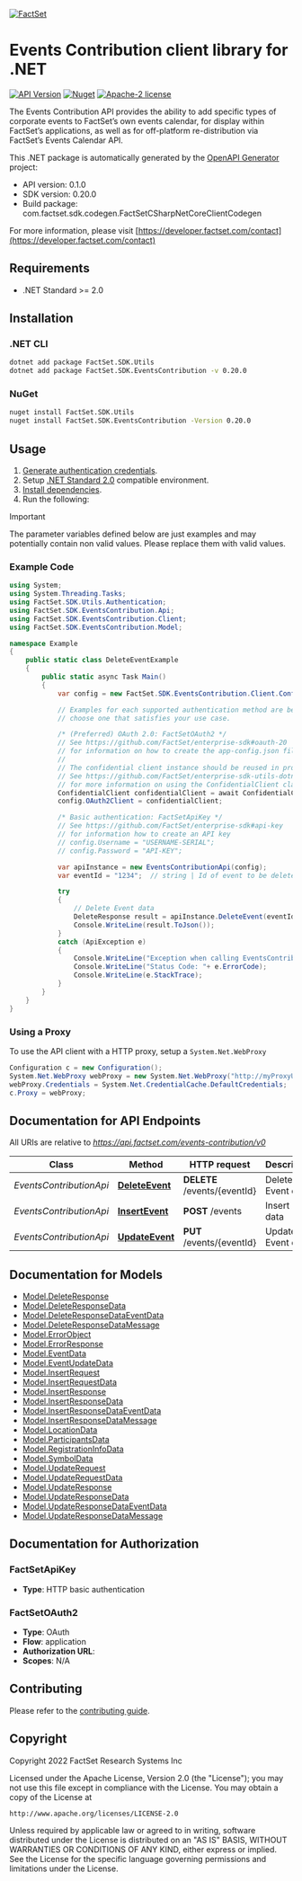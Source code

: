 [![FactSet](https://raw.githubusercontent.com/factset/enterprise-sdk/main/docs/images/factset-logo.svg)](https://www.factset.com)

# Events Contribution client library for .NET

[![API Version](https://img.shields.io/badge/api-v0.1.0-blue)](https://developer.factset.com/api-catalog/events-contribution-api)
[![Nuget](https://img.shields.io/nuget/v/FactSet.SDK.EventsContribution)](https://www.nuget.org/packages/FactSet.SDK.EventsContribution)
[![Apache-2 license](https://img.shields.io/badge/license-Apache2-brightgreen.svg)](https://www.apache.org/licenses/LICENSE-2.0)

The Events Contribution API provides the ability to add specific types of corporate events to FactSet’s own events calendar, for display within FactSet’s applications, as well as for off-platform re-distribution via FactSet’s Events Calendar API.

This .NET package is automatically generated by the [OpenAPI Generator](https://openapi-generator.tech) project:

- API version: 0.1.0
- SDK version: 0.20.0
- Build package: com.factset.sdk.codegen.FactSetCSharpNetCoreClientCodegen

For more information, please visit [https://developer.factset.com/contact](https://developer.factset.com/contact)

## Requirements

* .NET Standard >= 2.0

## Installation

### .NET CLI

```bash
dotnet add package FactSet.SDK.Utils
dotnet add package FactSet.SDK.EventsContribution -v 0.20.0
```

### NuGet

```bash
nuget install FactSet.SDK.Utils
nuget install FactSet.SDK.EventsContribution -Version 0.20.0
```

## Usage

1. [Generate authentication credentials](../../../../README.md#authentication).
2. Setup [.NET Standard 2.0](https://docs.microsoft.com/en-us/dotnet/standard/net-standard?tabs=net-standard-2-0) compatible environment.
3. [Install dependencies](#installation).
4. Run the following:

> [!IMPORTANT]
> The parameter variables defined below are just examples and may potentially contain non valid values. Please replace them with valid values.

### Example Code

```csharp
using System;
using System.Threading.Tasks;
using FactSet.SDK.Utils.Authentication;
using FactSet.SDK.EventsContribution.Api;
using FactSet.SDK.EventsContribution.Client;
using FactSet.SDK.EventsContribution.Model;

namespace Example
{
    public static class DeleteEventExample
    {
        public static async Task Main()
        {
            var config = new FactSet.SDK.EventsContribution.Client.Configuration();

            // Examples for each supported authentication method are below,
            // choose one that satisfies your use case.

            /* (Preferred) OAuth 2.0: FactSetOAuth2 */
            // See https://github.com/FactSet/enterprise-sdk#oauth-20
            // for information on how to create the app-config.json file
            //
            // The confidential client instance should be reused in production environments.
            // See https://github.com/FactSet/enterprise-sdk-utils-dotnet#authentication
            // for more information on using the ConfidentialClient class
            ConfidentialClient confidentialClient = await ConfidentialClient.CreateAsync("/path/to/app-config.json");
            config.OAuth2Client = confidentialClient;

            /* Basic authentication: FactSetApiKey */
            // See https://github.com/FactSet/enterprise-sdk#api-key
            // for information how to create an API key
            // config.Username = "USERNAME-SERIAL";
            // config.Password = "API-KEY";

            var apiInstance = new EventsContributionApi(config);
            var eventId = "1234";  // string | Id of event to be deleted

            try
            {
                // Delete Event data
                DeleteResponse result = apiInstance.DeleteEvent(eventId);
                Console.WriteLine(result.ToJson());
            }
            catch (ApiException e)
            {
                Console.WriteLine("Exception when calling EventsContributionApi.DeleteEvent: " + e.Message );
                Console.WriteLine("Status Code: "+ e.ErrorCode);
                Console.WriteLine(e.StackTrace);
            }
        }
    }
}
```

### Using a Proxy

To use the API client with a HTTP proxy, setup a `System.Net.WebProxy`

```csharp
Configuration c = new Configuration();
System.Net.WebProxy webProxy = new System.Net.WebProxy("http://myProxyUrl:80/");
webProxy.Credentials = System.Net.CredentialCache.DefaultCredentials;
c.Proxy = webProxy;
```

## Documentation for API Endpoints

All URIs are relative to *https://api.factset.com/events-contribution/v0*

Class | Method | HTTP request | Description
------------ | ------------- | ------------- | -------------
*EventsContributionApi* | [**DeleteEvent**](https://github.com/FactSet/enterprise-sdk/tree/main/code/dotnet/EventsContribution/v0/docs/EventsContributionApi.md#deleteevent) | **DELETE** /events/{eventId} | Delete Event data
*EventsContributionApi* | [**InsertEvent**](https://github.com/FactSet/enterprise-sdk/tree/main/code/dotnet/EventsContribution/v0/docs/EventsContributionApi.md#insertevent) | **POST** /events | Insert Event data
*EventsContributionApi* | [**UpdateEvent**](https://github.com/FactSet/enterprise-sdk/tree/main/code/dotnet/EventsContribution/v0/docs/EventsContributionApi.md#updateevent) | **PUT** /events/{eventId} | Update Event data


## Documentation for Models

 - [Model.DeleteResponse](https://github.com/FactSet/enterprise-sdk/tree/main/code/dotnet/EventsContribution/v0/docs/DeleteResponse.md)
 - [Model.DeleteResponseData](https://github.com/FactSet/enterprise-sdk/tree/main/code/dotnet/EventsContribution/v0/docs/DeleteResponseData.md)
 - [Model.DeleteResponseDataEventData](https://github.com/FactSet/enterprise-sdk/tree/main/code/dotnet/EventsContribution/v0/docs/DeleteResponseDataEventData.md)
 - [Model.DeleteResponseDataMessage](https://github.com/FactSet/enterprise-sdk/tree/main/code/dotnet/EventsContribution/v0/docs/DeleteResponseDataMessage.md)
 - [Model.ErrorObject](https://github.com/FactSet/enterprise-sdk/tree/main/code/dotnet/EventsContribution/v0/docs/ErrorObject.md)
 - [Model.ErrorResponse](https://github.com/FactSet/enterprise-sdk/tree/main/code/dotnet/EventsContribution/v0/docs/ErrorResponse.md)
 - [Model.EventData](https://github.com/FactSet/enterprise-sdk/tree/main/code/dotnet/EventsContribution/v0/docs/EventData.md)
 - [Model.EventUpdateData](https://github.com/FactSet/enterprise-sdk/tree/main/code/dotnet/EventsContribution/v0/docs/EventUpdateData.md)
 - [Model.InsertRequest](https://github.com/FactSet/enterprise-sdk/tree/main/code/dotnet/EventsContribution/v0/docs/InsertRequest.md)
 - [Model.InsertRequestData](https://github.com/FactSet/enterprise-sdk/tree/main/code/dotnet/EventsContribution/v0/docs/InsertRequestData.md)
 - [Model.InsertResponse](https://github.com/FactSet/enterprise-sdk/tree/main/code/dotnet/EventsContribution/v0/docs/InsertResponse.md)
 - [Model.InsertResponseData](https://github.com/FactSet/enterprise-sdk/tree/main/code/dotnet/EventsContribution/v0/docs/InsertResponseData.md)
 - [Model.InsertResponseDataEventData](https://github.com/FactSet/enterprise-sdk/tree/main/code/dotnet/EventsContribution/v0/docs/InsertResponseDataEventData.md)
 - [Model.InsertResponseDataMessage](https://github.com/FactSet/enterprise-sdk/tree/main/code/dotnet/EventsContribution/v0/docs/InsertResponseDataMessage.md)
 - [Model.LocationData](https://github.com/FactSet/enterprise-sdk/tree/main/code/dotnet/EventsContribution/v0/docs/LocationData.md)
 - [Model.ParticipantsData](https://github.com/FactSet/enterprise-sdk/tree/main/code/dotnet/EventsContribution/v0/docs/ParticipantsData.md)
 - [Model.RegistrationInfoData](https://github.com/FactSet/enterprise-sdk/tree/main/code/dotnet/EventsContribution/v0/docs/RegistrationInfoData.md)
 - [Model.SymbolData](https://github.com/FactSet/enterprise-sdk/tree/main/code/dotnet/EventsContribution/v0/docs/SymbolData.md)
 - [Model.UpdateRequest](https://github.com/FactSet/enterprise-sdk/tree/main/code/dotnet/EventsContribution/v0/docs/UpdateRequest.md)
 - [Model.UpdateRequestData](https://github.com/FactSet/enterprise-sdk/tree/main/code/dotnet/EventsContribution/v0/docs/UpdateRequestData.md)
 - [Model.UpdateResponse](https://github.com/FactSet/enterprise-sdk/tree/main/code/dotnet/EventsContribution/v0/docs/UpdateResponse.md)
 - [Model.UpdateResponseData](https://github.com/FactSet/enterprise-sdk/tree/main/code/dotnet/EventsContribution/v0/docs/UpdateResponseData.md)
 - [Model.UpdateResponseDataEventData](https://github.com/FactSet/enterprise-sdk/tree/main/code/dotnet/EventsContribution/v0/docs/UpdateResponseDataEventData.md)
 - [Model.UpdateResponseDataMessage](https://github.com/FactSet/enterprise-sdk/tree/main/code/dotnet/EventsContribution/v0/docs/UpdateResponseDataMessage.md)


## Documentation for Authorization


### FactSetApiKey

- **Type**: HTTP basic authentication


### FactSetOAuth2

- **Type**: OAuth
- **Flow**: application
- **Authorization URL**: 
- **Scopes**: N/A


## Contributing

Please refer to the [contributing guide](../../../../CONTRIBUTING.md).

## Copyright

Copyright 2022 FactSet Research Systems Inc

Licensed under the Apache License, Version 2.0 (the "License");
you may not use this file except in compliance with the License.
You may obtain a copy of the License at

    http://www.apache.org/licenses/LICENSE-2.0

Unless required by applicable law or agreed to in writing, software
distributed under the License is distributed on an "AS IS" BASIS,
WITHOUT WARRANTIES OR CONDITIONS OF ANY KIND, either express or implied.
See the License for the specific language governing permissions and
limitations under the License.
